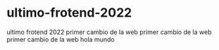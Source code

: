 # ultimo-frotend-2022
ultimo frotend 2022
primer cambio de la web
primer cambio de la web
primer cambio de la web
hola mundo
